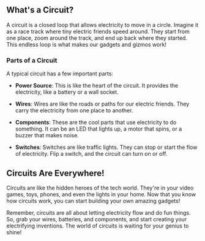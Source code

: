 ## What's a Circuit?

A circuit is a closed loop that allows electricity to move in a circle. Imagine it as a race track where tiny electric friends speed around. They start from one place, zoom around the track, and end up back where they started. This endless loop is what makes our gadgets and gizmos work!

### Parts of a Circuit

A typical circuit has a few important parts:

- **Power Source**: This is like the heart of the circuit. It provides the electricity, like a battery or a wall socket.

- **Wires**: Wires are like the roads or paths for our electric friends. They carry the electricity from one place to another.

- **Components**: These are the cool parts that use electricity to do something. It can be an LED that lights up, a motor that spins, or a buzzer that makes noise.

- **Switches**: Switches are like traffic lights. They can stop or start the flow of electricity. Flip a switch, and the circuit can turn on or off.

## Circuits Are Everywhere!

Circuits are like the hidden heroes of the tech world. They're in your video games, toys, phones, and even the lights in your home. Now that you know how circuits work, you can start building your own amazing gadgets!

Remember, circuits are all about letting electricity flow and do fun things. So, grab your wires, batteries, and components, and start creating your electrifying inventions. The world of circuits is waiting for your genius to shine!
